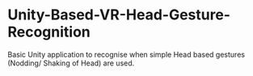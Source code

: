 # Unity-Based-VR-Head-Gesture-Recognition
Basic Unity application to recognise when simple Head based gestures (Nodding/ Shaking of Head) are used.
